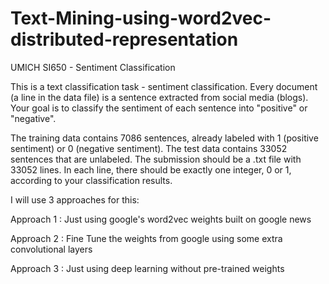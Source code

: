 # Text-Mining-using-word2vec-distributed-representation

UMICH SI650 - Sentiment Classification

This is a text classification task - sentiment classification. Every document (a line in the data file) is a sentence extracted from social media (blogs). Your goal is to classify the sentiment of each sentence into "positive" or "negative".

The training data contains 7086 sentences, already labeled with 1 (positive sentiment) or 0 (negative sentiment). The test data contains 33052 sentences that are unlabeled. The submission should be a .txt file with 33052 lines. In each line, there should be exactly one integer, 0 or 1, according to your classification results.

I will use 3 approaches for this:

Approach 1 : Just using google's word2vec weights built on google news

Approach 2 : Fine Tune the weights from google using some extra convolutional layers

Approach 3 : Just using deep learning without pre-trained weights
